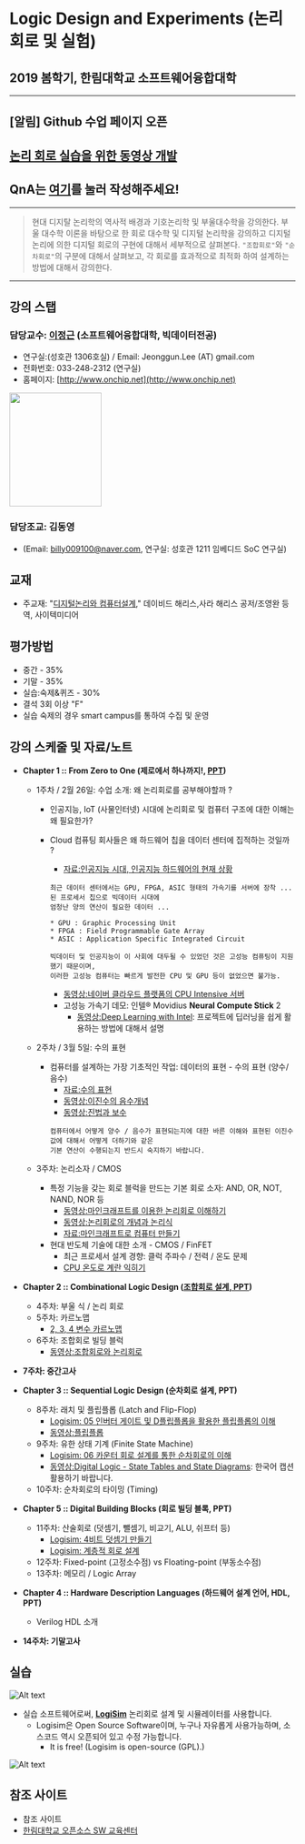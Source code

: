 # Logic Design and Experiments (논리 회로 및 실험)
## 2019 봄학기, 한림대학교 소프트웨어융합대학 
*  *  *
## [알림] Github 수업 페이지 오픈
## [논리 회로 실습을 위한 동영상 개발](https://www.youtube.com/playlist?list=PLKZ28p5qq0DGBY8ZUcYDZcvjCojZQJCQV)

## QnA는 [여기](./QnA.md)를 눌러 작성해주세요!

*  *  *

> 현대 디지탈 논리학의 역사적 배경과 기호논리학 및 부울대수학을 강의한다. 부울 대수학 이론을 바탕으로 한 회로 대수학 및 디지털 논리학을 강의하고 디지털 논리에 의한 디지털 회로의 구현에 대해서 세부적으로 살펴본다. ```"조합회로"```와 ```"순차회로"```의 구분에 대해서 살펴보고, 각 회로를 효과적으로 최적화 하여 설계하는 방법에 대해서 강의한다.

*  *  *

## 강의 스탭
### 담당교수: [이정근](https://sites.google.com/site/embeddedsochallymuniv/esoc/jeonggunlee) (소프트웨어융합대학, 빅데이터전공)
   - 연구실:(성호관 1306호실) / Email: Jeonggun.Lee (AT) gmail.com
   - 전화번호: 033-248-2312 (연구실)
   - 홈페이지: [http://www.onchip.net](http://www.onchip.net)
<img src="https://sites.google.com/site/embeddedsochallymuniv/_/rsrc/1307936693055/esoc/jeonggunlee/jglee.JPG" height="200" width="162">

### 담당조교: 김동영
   - (Email: billy009100@naver.com, 연구실: 성호관 1211 임베디드 SoC 연구실)
   
## 교재
   - 주교재: "[디지털논리와 컴퓨터설계](http://www.yes24.com/24/goods/3311366)," 데이비드 해리스,사라 해리스 공저/조영완 등역, 사이텍미디어
   
## 평가방법
   - 중간 - 35%
   - 기말 - 35%
   - 실습:숙제&퀴즈 - 30%
   - 결석 3회 이상 "F"
   - 실습 숙제의 경우 smart campus를 통하여 수집 및 운영
   

## 강의 스케줄 및 자료/노트
   - **Chapter 1 :: From Zero to One (제로에서 하나까지!, [PPT](https://github.com/jeonggunlee/LogicDesign/blob/master/PPT/DDCA_Ch1.pdf))**
      - 1주차 / 2월 26일: 수업 소개: 왜 논리회로를 공부해야할까 ?
         - 인공지능, IoT (사물인터넷) 시대에 논리회로 및 컴퓨터 구조에 대한 이해는 왜 필요한가?
         - Cloud 컴퓨팅 회사들은 왜 하드웨어 칩을 데이터 센터에 집적하는 것일까 ?
         
            - [자료:인공지능 시대, 인공지능 하드웨어의 현재 상황](https://blog.lgcns.com/1804)
            ```
            최근 데이터 센터에서는 GPU, FPGA, ASIC 형태의 가속기를 서버에 장착 ... 된 프로세서 칩으로 빅데이터 시대에
            엄청난 양의 연산이 필요한 데이터 ...
            
            * GPU : Graphic Processing Unit
            * FPGA : Field Programmable Gate Array
            * ASIC : Application Specific Integrated Circuit
            ```
            
            ```
            빅데이터 및 인공지능이 이 사회에 대두될 수 있었던 것은 고성능 컴퓨팅이 지원했기 때문이며,
            이러한 고성능 컴퓨터는 빠르게 발전한 CPU 및 GPU 등이 없었으면 불가능. 
            ```
            - [동영상:네이버 클라우드 플랫폼의 CPU Intensive 서버](https://www.youtube.com/watch?v=o0fSu1iErGI)
            - 고성능 가속기 데모: 인텔® Movidius **Neural Compute Stick** 2
               - [동영상:Deep Learning with Intel](https://www.youtube.com/watch?time_continue=343&v=KuM67WfTXBQ): 프로젝트에 딥러닝을 쉽게 활용하는 방법에 대해서 설명
            
      - 2주차 / 3월 5일: 수의 표현
         - 컴퓨터를 설계하는 가장 기초적인 작업: 데이터의 표현 - 수의 표현 (양수/음수)
            - [자료:수의 표현](https://namu.wiki/w/%EC%BB%B4%ED%93%A8%ED%84%B0%EC%97%90%EC%84%9C%EC%9D%98%20%EC%88%98%20%ED%91%9C%ED%98%84)
            - [동영상:이진수의 음수개념](https://www.youtube.com/watch?v=TvpBEXOMitE)
            - [동영상:진법과 보수](https://www.youtube.com/watch?v=RF04L7KAmKA)
            ```
            컴퓨터에서 어떻게 양수 / 음수가 표현되는지에 대한 바른 이해와 표현된 이진수 값에 대해서 어떻게 더하기와 같은 
            기본 연산이 수행되는지 반드시 숙지하기 바랍니다.
            ```
            
      - 3주차: 논리소자 / CMOS             
         - 특정 기능을 갖는 회로 블럭을 만드는 기본 회로 소자: AND, OR, NOT, NAND, NOR 등
            - [동영상:마인크래프트를 이용한 논리회로 이해하기](https://www.youtube.com/watch?v=8BCHLK0Aets)
            - [동영상:논리회로의 개념과 논리식](https://www.youtube.com/watch?v=KxO89jV2s8o)
            - [자료:마인크래프트로 컴퓨터 만들기](https://namu.wiki/w/%EB%A7%88%EC%9D%B8%ED%81%AC%EB%9E%98%ED%94%84%ED%8A%B8/%ED%9A%8C%EB%A1%9C)
         - 현대 반도체 기술에 대한 소개 - CMOS / FinFET
            - 최근 프로세서 설계 경향: 클럭 주파수 / 전력 / 온도 문제
            - [CPU 온도로 계란 익히기](https://www.youtube.com/watch?v=IxGtV0CmsT0)
         
   - **Chapter 2 :: Combinational Logic Design ([조합회로 설계, PPT](https://github.com/jeonggunlee/LogicDesign/blob/master/PPT/DDCA_Ch2-%EB%85%BC%EB%A6%AC%ED%9A%8C%EB%A1%9C02.pdf))**
      - 4주차: 부울 식 / 논리 회로
      - 5주차: 카르노맵
         - [2, 3, 4 변수 카르노맵](https://www.youtube.com/watch?v=X8rm4lRON3k)
      - 6주차: 조합회로 빌딩 블럭
         - [동영상:조합회로와 논리회로](https://www.youtube.com/watch?v=zaWp0U3tXv4&list=PLrFy4sCm2owoj-O71kjLoNc_dMEVzUYlR&index=6)
         
   - **7주차: 중간고사**
   
   - **Chapter 3 :: Sequential Logic Design (순차회로 설계, PPT)**
      - 8주차: 래치 및 플립플롭 (Latch and Flip-Flop)
         - [Logisim: 05 인버터 게이트 및 D플립플롭을 활용한 플립플롭의 이해](https://www.youtube.com/watch?v=HbpG0T9Y3N8)
         - [동영상:플립플롭](https://www.youtube.com/watch?v=n7iyMd2NsUk)
      - 9주차: 유한 상태 기계 (Finite State Machine)
         - [Logisim: 06 카운터 회로 설계를 통한 순차회로의 이해](https://youtu.be/Cx1Od_c98Q4)
         - [동영상:Digital Logic - State Tables and State Diagrams](https://www.youtube.com/watch?v=2TGfiaCrL2s): 한국어 캡션 활용하기 바랍니다.
      - 10주차: 순차회로의 타이밍 (Timing)
      
   - **Chapter 5 :: Digital Building Blocks (회로 빌딩 블록, PPT)**
      - 11주차: 산술회로 (덧셈기, 뺄셈기, 비교기, ALU, 쉬프터 등)
         - [Logisim: 4비트 덧셈기 만들기](https://www.youtube.com/watch?v=FU6aV_a8NmY&list=PLKZ28p5qq0DGBY8ZUcYDZcvjCojZQJCQV&index=4&t=397s)
         - [Logisim: 계층적 회로 설계](https://www.youtube.com/watch?v=CMCtOIVQy-M&index=4&list=PLKZ28p5qq0DGBY8ZUcYDZcvjCojZQJCQV)
      - 12주차: Fixed-point (고정소수점) vs Floating-point  (부동소수점)
      - 13주차: 메모리 / Logic Array
   - **Chapter 4 :: Hardware Description Languages (하드웨어 설계 언어, HDL, PPT)**
      - Verilog HDL 소개
      
   - **14주차: 기말고사**
   
## 실습
   ![Alt text](https://github.com/jeonggunlee/Computer_Arch_2018_Fall/blob/master/img/openss.png "오픈소스교과목")
   - 실습 소프트웨어로써, **[LogiSim](http://www.cburch.com/logisim/)** 논리회로 설계 및 시뮬레이터를 사용합니다.
      - Logisim은 Open Source Software이며, 누구나 자유롭게 사용가능하며, 소스코드 역시 오픈되어 있고 수정 가능합니다.
         - It is free! (Logisim is open-source (GPL).)
         
   ![Alt text](http://www.cburch.com/logisim/shot-2.7.0.png)         
      

## 참조 사이트
   - 참조 사이트
   - [한림대학교 오픈소스 SW 교육센터](https://github.com/Hallym-OpenSourceSW/Hallym-OpenSourceSW.github.io)
   

